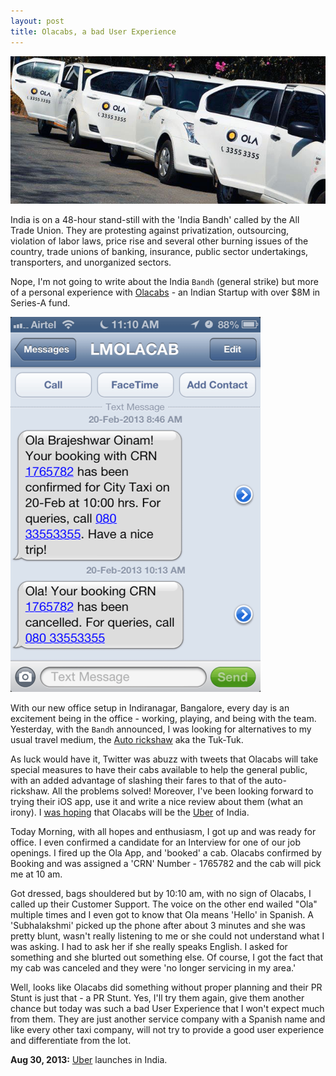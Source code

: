 ```yaml
---
layout: post
title: Olacabs, a bad User Experience
---
```


![Ola)](/static/2013/ola-cabs.jpg)

India is on a 48-hour stand-still with the 'India Bandh' called by the All Trade Union. They are protesting against privatization, outsourcing, violation of labor laws, price rise and several other burning issues of the country, trade unions of banking, insurance, public sector undertakings, transporters, and unorganized sectors.

Nope, I'm not going to write about the India `Bandh` (general strike) but more of a personal experience with [Olacabs](http://www.olacabs.com/) - an Indian Startup with over $8M in Series-A fund.

![Ola Lies)](/static/2013/ola-cabs-lied.png)

With our new office setup in Indiranagar, Bangalore, every day is an excitement being in the office - working, playing, and being with the team. Yesterday, with the `Bandh` announced, I was looking for alternatives to my usual travel medium, the [Auto rickshaw](http://en.wikipedia.org/wiki/Auto_rickshaw) aka the Tuk-Tuk.

As luck would have it, Twitter was abuzz with tweets that Olacabs will take special measures to have their cabs available to help the general public, with an added advantage of slashing their fares to that of the auto-rickshaw. All the problems solved! Moreover, I've been looking forward to trying their iOS app, use it and write a nice review about them (what an irony). I [was hoping](https://twitter.com/Brajeshwar/status/301928314216534016) that Olacabs will be the [Uber](http://www.uber.com/) of India.

Today Morning, with all hopes and enthusiasm, I got up and was ready for office. I even confirmed a candidate for an Interview for one of our job openings. I fired up the Ola App, and 'booked' a cab. Olacabs confirmed by Booking and was assigned a 'CRN' Number - 1765782 and the cab will pick me at 10 am.

Got dressed, bags shouldered but by 10:10 am, with no sign of Olacabs, I called up their Customer Support. The voice on the other end wailed "Ola" multiple times and I even got to know that Ola means 'Hello' in Spanish. A 'Subhalakshmi' picked up the phone after about 3 minutes and she was pretty blunt, wasn't really listening to me or she could not understand what I was asking. I had to ask her if she really speaks English. I asked for something and she blurted out something else. Of course, I got the fact that my cab was canceled and they were 'no longer servicing in my area.'

Well, looks like Olacabs did something without proper planning and their PR Stunt is just that - a PR Stunt. Yes, I'll try them again, give them another chance but today was such a bad User Experience that I won't expect much from them. They are just another service company with a Spanish name and like every other taxi company, will not try to provide a good user experience and differentiate from the lot.

__Aug 30, 2013:__ [Uber](https://www.uber.com/) launches in India.
